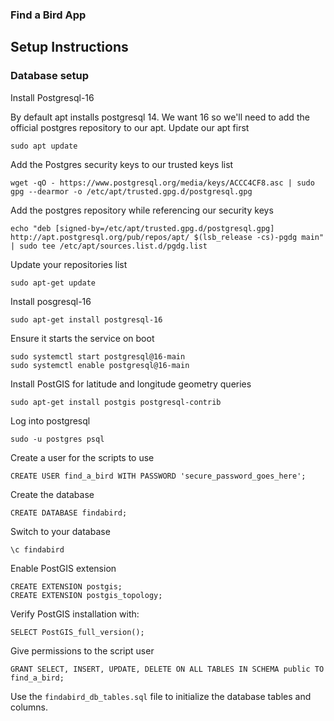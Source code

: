 ### Find a Bird App

## Setup Instructions

### Database setup
Install Postgresql-16

By default apt installs postgresql 14. We want 16 so we'll need to add the official postgres repository to our apt.
Update our apt first
        
    sudo apt update

Add the Postgres security keys to our trusted keys list

    wget -qO - https://www.postgresql.org/media/keys/ACCC4CF8.asc | sudo gpg --dearmor -o /etc/apt/trusted.gpg.d/postgresql.gpg

Add the postgres repository while referencing our security keys

    echo "deb [signed-by=/etc/apt/trusted.gpg.d/postgresql.gpg] http://apt.postgresql.org/pub/repos/apt/ $(lsb_release -cs)-pgdg main" | sudo tee /etc/apt/sources.list.d/pgdg.list

Update your repositories list

    sudo apt-get update

Install posgresql-16

    sudo apt-get install postgresql-16

Ensure it starts the service on boot

    sudo systemctl start postgresql@16-main
    sudo systemctl enable postgresql@16-main

    
Install PostGIS for latitude and longitude geometry queries

    sudo apt-get install postgis postgresql-contrib


Log into postgresql

    sudo -u postgres psql


Create a user for the scripts to use

    CREATE USER find_a_bird WITH PASSWORD 'secure_password_goes_here';


Create the database

    CREATE DATABASE findabird;

Switch to your database

    \c findabird

Enable PostGIS extension

    CREATE EXTENSION postgis;
    CREATE EXTENSION postgis_topology;

Verify PostGIS installation with:

    SELECT PostGIS_full_version();

Give permissions to the script user

    GRANT SELECT, INSERT, UPDATE, DELETE ON ALL TABLES IN SCHEMA public TO find_a_bird;

Use the ```findabird_db_tables.sql``` file to initialize the database tables and columns.


